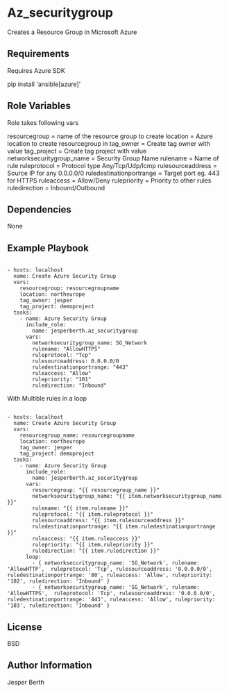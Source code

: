 Az_securitygroup
=========

Creates a Resource Group in Microsoft Azure

Requirements
------------

Requires Azure SDK 

pip install 'ansible[azure]'

Role Variables
--------------

Role takes following vars

resourcegroup = name of the resource group to create
location = Azure location to create resourcegroup in
tag_owner = Create tag owner with value
tag_project = Create tag project with value
networksecuritygroup_name = Security Group Name
rulename = Name of rule
ruleprotocol = Protocol type Any/Tcp/Udp/Icmp
rulesourceaddress = Source IP for any 0.0.0.0/0
ruledestinationportrange = Target port eg. 443 for HTTPS
ruleaccess = Allow/Deny
rulepriority = Priority to other rules
ruledirection = Inbound/Outbound

Dependencies
------------

None

Example Playbook
----------------

```ansible

- hosts: localhost
  name: Create Azure Security Group
  vars:
    resourcegroup: resourcegroupname
    location: northeurope
    tag_owner: jesper
    tag_project: demoproject
  tasks:
    - name: Azure Security Group
      include_role:
        name: jesperberth.az_securitygroup
      vars:
        networksecuritygroup_name: SG_Network
        rulename: "AllowHTTPS"
        ruleprotocol: "Tcp"
        rulesourceaddress: 0.0.0.0/0
        ruledestinationportrange: "443"
        ruleaccess: "Allow"
        rulepriority: "101"
        ruledirection: "Inbound"
```
With Multible rules in a loop

```ansible

- hosts: localhost
  name: Create Azure Security Group
  vars:
    resourcegroup_name: resourcegroupname
    location: northeurope
    tag_owner: jesper
    tag_project: demoproject
  tasks:
    - name: Azure Security Group
      include_role:
        name: jesperberth.az_securitygroup
      vars:
        resourcegroup: "{{ resourcegroup_name }}"
        networksecuritygroup_name: "{{ item.networksecuritygroup_name }}"
        rulename: "{{ item.rulename }}"
        ruleprotocol: "{{ item.ruleprotocol }}"
        rulesourceaddress: "{{ item.rulesourceaddress }}"
        ruledestinationportrange: "{{ item.ruledestinationportrange }}"
        ruleaccess: "{{ item.ruleaccess }}"
        rulepriority: "{{ item.rulepriority }}"
        ruledirection: "{{ item.ruledirection }}"
      loop:
        - { networksecuritygroup_name: 'SG_Network', rulename: 'AllowHTTP',  ruleprotocol: 'Tcp', rulesourceaddress: '0.0.0.0/0', ruledestinationportrange: '80', ruleaccess: 'Allow', rulepriority: '102', ruledirection: 'Inbound' }
        - { networksecuritygroup_name: 'SG_Network', rulename: 'AllowHTTPS',  ruleprotocol: 'Tcp', rulesourceaddress: '0.0.0.0/0', ruledestinationportrange: '443', ruleaccess: 'Allow', rulepriority: '103', ruledirection: 'Inbound' }

```

License
-------

BSD

Author Information
------------------

Jesper Berth